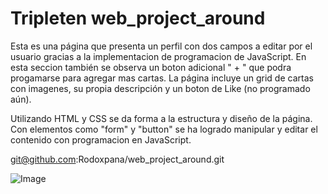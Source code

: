 # Tripleten web_project_around

Esta es una página que presenta un perfil con dos campos a editar por el usuario gracias a la implementacion de programacion de JavaScript. En esta seccion también se observa un boton adicional " + " que podra progamarse para agregar mas cartas.
La página incluye un grid de cartas con imagenes, su propia descripción y un boton de Like (no programado aún).

Utilizando HTML y CSS se da forma a la estructura y diseño de la página.
Con elementos como "form" y "button" se ha logrado manipular y editar el contenido con programacion en JavaScript.

git@github.com:Rodoxpana/web_project_around.git

![Image](https://github.com/user-attachments/assets/b18f2760-566e-4af3-a589-21aa302da584)
